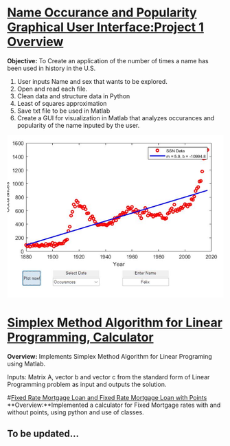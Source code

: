 
# [Name Occurance and Popularity Graphical User Interface:Project 1 Overview](https://github.com/RobertoBautista189/ME21_Project)
**Objective:** To Create an application of the number of times a name has been used in history in the U.S. 
1. User inputs Name and sex that wants to be explored.
2. Open and read each file.
3. Clean data and structure data in Python
4. Least of squares approximation
5. Save txt file to be used in Matlab
6. Create a GUI for visualization in Matlab that analyzes occurances and popularity of the name inputed by the user.

![](/images/ME_21_project_occurences.jpg)

# [Simplex Method Algorithm for Linear Programming, Calculator](https://github.com/RobertoBautista189/Simplex_Method)
**Overview:** Implements Simplex Method Algorithm for Linear Programing using Matlab.

Inputs: Matrix A, vector b and vector c from the standard form of Linear Programming problem as input and outputs the solution.

#[Fixed Rate Mortgage Loan and Fixed Rate Mortgage Loan with Points](https://github.com/RobertoBautista189/MortgageProject)
**Overview:**Implemented a calculator for Fixed Mortgage rates with and without points, using python and use of classes.

## To be updated...
